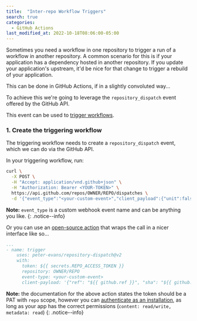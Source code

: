 ```yaml
---
title:  "Inter-repo Workflow Triggers"
search: true
categories: 
  - GitHub Actions
last_modified_at: 2022-10-18T08:06:00-05:00
---
```


Sometimes you need a workflow in one repository to trigger a run of a workflow in another repository. A common scenario for this is if your application has a dependency hosted in another repository. If you update your application's upstream, it'd be nice for that change to trigger a rebuild of your application.

This can be done in GitHub Actions, if in a slightly convoluted way...

To achieve this we're going to leverage the `repository_dispatch` event offered by the GitHub API.

This event can be used to [trigger workflows](https://docs.github.com/en/github-ae@latest/actions/using-workflows/events-that-trigger-workflows#repository_dispatch).

### 1. Create the triggering workflow

The triggering workflow needs to create a `repository_dispatch` event, which we can do via the GitHub API.

In your triggering workflow, run:

```bash
curl \
  -X POST \
  -H "Accept: application/vnd.github+json" \
  -H "Authorization: Bearer <YOUR-TOKEN>" \
  https://api.github.com/repos/OWNER/REPO/dispatches \
  -d '{"event_type":"<your-custom-event>","client_payload":{"unit":false,"integration":true}}'
```

**Note:** `event_type` is a custom webhook event name and can be anything you like.
{: .notice--info}


Or you can use an [open-source action](https://github.com/marketplace/actions/repository-dispatch) that wraps the call in a nicer interface like so...

```yaml
...
- name: trigger
    uses: peter-evans/repository-dispatch@v2
    with:
      token: ${{ secrets.REPO_ACCESS_TOKEN }}
      repository: OWNER/REPO
      event-type: <your-custom-event>
      client-payload: '{"ref": "${{ github.ref }}", "sha": "${{ github.sha }}"}'
```

**Note:** the documentation for the above action states the token should be a PAT with `repo` scope, however you can [authenticate as an installation](https://docs.github.com/en/developers/apps/building-github-apps/authenticating-with-github-apps), as long as your app has the correct permissions (`content: read/write, metadata: read`)
{: .notice--info}